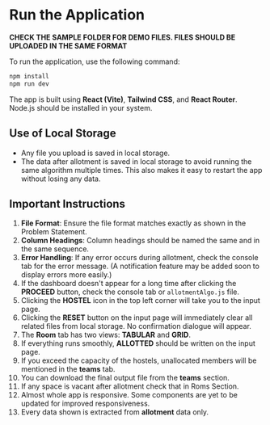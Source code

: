 # Run the Application

**CHECK THE SAMPLE FOLDER FOR DEMO FILES. FILES SHOULD BE UPLOADED IN THE SAME FORMAT**

To run the application, use the following command:

```bash
npm install
npm run dev
```

The app is built using **React (Vite)**, **Tailwind CSS**, and **React Router**.
Node.js should be installed in your system.

## Use of Local Storage

- Any file you upload is saved in local storage.
- The data after allotment is saved in local storage to avoid running the same algorithm multiple times. This also makes it easy to restart the app without losing any data.

## Important Instructions

1. **File Format**: Ensure the file format matches exactly as shown in the Problem Statement.
2. **Column Headings**: Column headings should be named the same and in the same sequence.
3. **Error Handling**: If any error occurs during allotment, check the console tab for the error message. (A notification feature may be added soon to display errors more easily.)
4. If the dashboard doesn't appear for a long time after clicking the **PROCEED** button, check the console tab or `allotmentAlgo.js` file.
5. Clicking the **HOSTEL** icon in the top left corner will take you to the input page.
6. Clicking the **RESET** button on the input page will immediately clear all related files from local storage. No confirmation dialogue will appear.
7. The **Room** tab has two views: **TABULAR** and **GRID**.
8. If everything runs smoothly, **ALLOTTED** should be written on the input page.
9. If you exceed the capacity of the hostels, unallocated members will be mentioned in the **teams** tab.
10. You can download the final output file from the **teams** section.
11. If any space is vacant after allotment check that in Roms Section.
12. Almost whole app is responsive. Some components are yet to be updated for improved responsiveness.
13. Every data shown is extracted from **allotment** data only.
